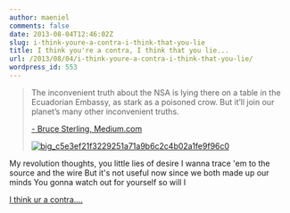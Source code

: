 ```yaml
---
author: maeniel
comments: false
date: 2013-08-04T12:46:02Z
slug: i-think-youre-a-contra-i-think-that-you-lie
title: I think you're a contra, I think that you lie...
url: /2013/08/04/i-think-youre-a-contra-i-think-that-you-lie/
wordpress_id: 553
---
```


<blockquote>The inconvenient truth about the NSA is lying there on a table in the Ecuadorian Embassy, as stark as a poisoned crow. But it’ll join our planet’s many other inconvenient truths.

[- Bruce Sterling, Medium.com](https://medium.com/geek-empire-1/a1ebd2b4a0e5)

[![big_c5e3ef21f3229251a71a9b6c2c4b02a1fe9f96c0](https://maeniel.files.wordpress.com/2013/08/big_c5e3ef21f3229251a71a9b6c2c4b02a1fe9f96c0-e1375620321753.png?w=460)](https://maeniel.files.wordpress.com/2013/08/big_c5e3ef21f3229251a71a9b6c2c4b02a1fe9f96c0.png)</blockquote>





My revolution thoughts, you little lies of desire
I wanna trace 'em to the source and the wire
But it's not useful now since we both made up our minds
You gonna watch out for yourself so will I




[I think ur a contra....](http://www.youtube.com/watch?v=bRmNmoIPxWE)
